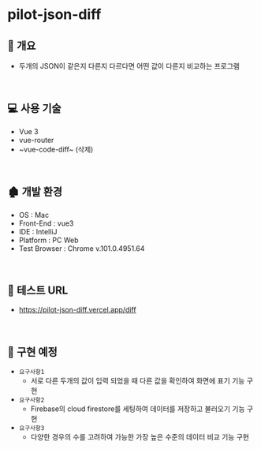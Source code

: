 # pilot-json-diff

## 📝 개요

+ 두개의 JSON이 같은지 다른지 다르다면 어떤 값이 다른지 비교하는 프로그램

<br/>


## 💻 사용 기술
+ Vue 3
+ vue-router
+ ~vue-code-diff~ (삭제)

<br/>

## 🏚 개발 환경

+ OS : Mac
+ Front-End : vue3
+ IDE : IntelliJ
+ Platform : PC Web
+ Test Browser : Chrome v.101.0.4951.64

<br />

## 🔗 테스트 URL
+ https://pilot-json-diff.vercel.app/diff

<br />

## 💬 구현 예정
+ `요구사항1` 
  + 서로 다른 두개의 값이 입력 되었을 때 다른 값을 확인하여 화면에 표기 기능 구현
+ `요구사항2`
  + Firebase의 cloud firestore를 세팅하여 데이터를 저장하고 불러오기 기능 구현
+ `요구사항3`
  + 다양한 경우의 수를 고려하여 가능한 가장 높은 수준의 데이터 비교 기능 구현
